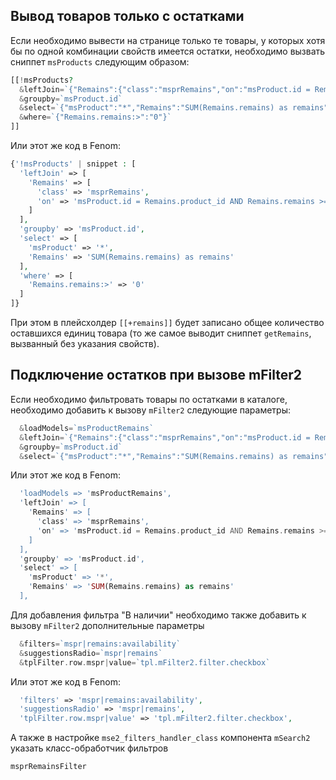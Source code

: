 ## Вывод товаров только с остатками

Если необходимо вывести на странице только те товары, у которых хотя бы по одной комбинации свойств имеется остатки, необходимо вызвать сниппет `msProducts` следующим образом:

``` php
[[!msProducts?
  &leftJoin=`{"Remains":{"class":"msprRemains","on":"msProduct.id = Remains.product_id AND Remains.remains > 0"}}`
  &groupby=`msProduct.id`
  &select=`{"msProduct":"*","Remains":"SUM(Remains.remains) as remains"}`
  &where=`{"Remains.remains:>":"0"}`
]]
```

Или этот же код в Fenom:

``` php
{'!msProducts' | snippet : [
  'leftJoin' => [
    'Remains' => [
      'class' => 'msprRemains',
      'on' => 'msProduct.id = Remains.product_id AND Remains.remains >= 0'
    ]
  ],
  'groupby' => 'msProduct.id',
  'select' => [
    'msProduct' => '*',
    'Remains' => 'SUM(Remains.remains) as remains'
  ],
  'where' => [
    'Remains.remains:>' => '0'
  ]
]}
```

При этом в плейсхолдер `[[+remains]]` будет записано общее количество оставшихся единиц товара (то же самое выводит сниппет `getRemains`, вызванный без указания свойств).


## Подключение остатков при вызове mFilter2

Если необходимо фильтровать товары по остатками в каталоге, необходимо добавить к вызову `mFilter2` следующие параметры:

``` php
  &loadModels=`msProductRemains`
  &leftJoin=`{"Remains":{"class":"msprRemains","on":"msProduct.id = Remains.product_id AND Remains.remains >= 0"}}`
  &groupby=`msProduct.id`
  &select=`{"msProduct":"*","Remains":"SUM(Remains.remains) as remains"}`
```

Или этот же код в Fenom:

``` php
  'loadModels => 'msProductRemains',
  'leftJoin' => [
    'Remains' => [
      'class' => 'msprRemains',
      'on' => 'msProduct.id = Remains.product_id AND Remains.remains >= 0'
    ]
  ],
  'groupby' => 'msProduct.id',
  'select' => [
    'msProduct' => '*',
    'Remains' => 'SUM(Remains.remains) as remains'
  ],
```

Для добавления фильтра "В наличии" необходимо также добавить к вызову `mFilter2` дополнительные параметры

``` php
  &filters=`mspr|remains:availability`
  &suggestionsRadio=`mspr|remains`
  &tplFilter.row.mspr|value=`tpl.mFilter2.filter.checkbox`
```

Или этот же код в Fenom:

``` php
  'filters' => 'mspr|remains:availability',
  'suggestionsRadio' => 'mspr|remains',
  'tplFilter.row.mspr|value' => 'tpl.mFilter2.filter.checkbox',
```

А также в настройке `mse2_filters_handler_class` компонента `mSearch2` указать класс-обработчик фильтров

``` php
msprRemainsFilter
```
